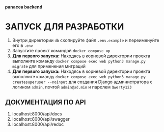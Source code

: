 #### panacea backend

# ЗАПУСК ДЛЯ РАЗРАБОТКИ

1. Внутри директории `db` скопируйте файл `.env.example` и переименуйте его в `.env`
2. Запустите проект командой `docker compose up`
3. **Для первого запуска:** Находясь в корневой директории проекта выполните команду `docker compose exec web python3 manage.py migrate` для применения миграций
4. **Для первого запуска:** Находясь в корневой директории проекта выполните команду `docker compose exec web python3 manage.py createsuperuser --noinput` для создания Django администратора с логином `admin`, почтой `admin@ad.min` и паролем `Qwerty123`

## ДОКУМЕНТАЦИЯ ПО API

1. localhost:8000/api/docs
2. localhost:8000/api/swagger
3. localhost:8000/api/redoc
